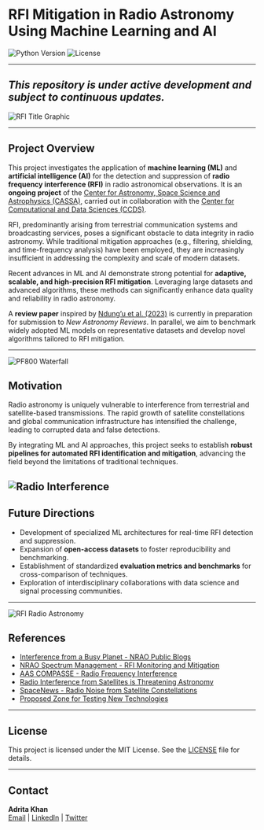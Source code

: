 


# RFI Mitigation in Radio Astronomy Using Machine Learning and AI

![Python Version](https://img.shields.io/badge/python-3.8%2B-blue.svg) ![License](https://img.shields.io/badge/license-MIT-blue.svg)  

---
*This repository is under active development and subject to continuous updates.*  
---

![RFI Title Graphic](https://legacy.nrao.edu/epo/aoc/puente/rfi/rfititlegrafic.jpg)

---

## Project Overview

This project investigates the application of **machine learning (ML)** and **artificial intelligence (AI)** for the detection and suppression of **radio frequency interference (RFI)** in radio astronomical observations.  It is an **ongoing project** of the [Center for Astronomy, Space Science and Astrophysics (CASSA)](https://cassa.site/entry/p2024002/), carried out in collaboration with the [Center for Computational and Data Sciences (CCDS)](https://ccds.ai/).

RFI, predominantly arising from terrestrial communication systems and broadcasting services, poses a significant obstacle to data integrity in radio astronomy. While traditional mitigation approaches (e.g., filtering, shielding, and time-frequency analysis) have been employed, they are increasingly insufficient in addressing the complexity and scale of modern datasets.  

Recent advances in ML and AI demonstrate strong potential for **adaptive, scalable, and high-precision RFI mitigation**. Leveraging large datasets and advanced algorithms, these methods can significantly enhance data quality and reliability in radio astronomy.  

A **review paper** inspired by [Ndung’u et al. (2023)](https://www.sciencedirect.com/science/article/pii/S1387647323000131) is currently in preparation for submission to *New Astronomy Reviews*. In parallel, we aim to benchmark widely adopted ML models on representative datasets and develop novel algorithms tailored to RFI mitigation.

---

![PF800 Waterfall](https://info.nrao.edu/do/spectrum-management/PF800_waterfall.png.webp)

## Motivation

Radio astronomy is uniquely vulnerable to interference from terrestrial and satellite-based transmissions. The rapid growth of satellite constellations and global communication infrastructure has intensified the challenge, leading to corrupted data and false detections.  

By integrating ML and AI approaches, this project seeks to establish **robust pipelines for automated RFI identification and mitigation**, advancing the field beyond the limitations of traditional techniques.


![Radio Interference](https://public.nrao.edu/wp-content/uploads/2019/05/radio-interference.jpg)
---

## Future Directions

- Development of specialized ML architectures for real-time RFI detection and suppression.  
- Expansion of **open-access datasets** to foster reproducibility and benchmarking.  
- Establishment of standardized **evaluation metrics and benchmarks** for cross-comparison of techniques.  
- Exploration of interdisciplinary collaborations with data science and signal processing communities.  



---

![RFI Radio Astronomy](https://i0.wp.com/spacenews.com/wp-content/uploads/2023/07/rfi-radioastronomy.jpg?w=1600&ssl=1)

## References

* [Interference from a Busy Planet - NRAO Public Blogs](https://public.nrao.edu/blogs/interference-from-a-busy-planet/)
* [NRAO Spectrum Management - RFI Monitoring and Mitigation](https://info.nrao.edu/do/spectrum-management/rfi-monitoring-and-mitigation)
* [AAS COMPASSE - Radio Frequency Interference](https://compasse.aas.org/issues/radio-frequency-interference/)
* [Radio Interference from Satellites is Threatening Astronomy](https://www.astronomy.com/science/radio-interference-from-satellites-is-threatening-astronomy)
* [SpaceNews - Radio Noise from Satellite Constellations](https://spacenews.com/radio-noise-from-satellite-constellations-could-interfere-with-astronomers/)
* [Proposed Zone for Testing New Technologies](https://theconversation.com/radio-interference-from-satellites-is-threatening-astronomy-a-proposed-zone-for-testing-new-technologies-could-head-off-the-problem-199353)

---

## License

This project is licensed under the MIT License. See the [LICENSE](LICENSE) file for details.

---

## Contact

**Adrita Khan**  
[Email](mailto:adrita.khan.official@gmail.com) | [LinkedIn](https://www.linkedin.com/in/adrita-khan) | [Twitter](https://x.com/Adrita_)

